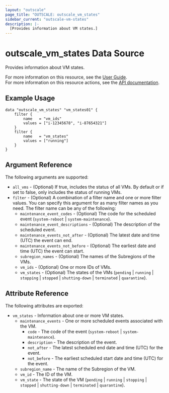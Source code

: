 ```yaml
---
layout: "outscale"
page_title: "OUTSCALE: outscale_vm_states"
sidebar_current: "outscale-vm-states"
description: |-
  [Provides information about VM states.]
---
```


# outscale_vm_states Data Source

Provides information about VM states.

For more information on this resource, see the [User Guide](https://docs.outscale.com/en/userguide/About-VM-Lifecycle.html).  
For more information on this resource actions, see the [API documentation](https://docs.outscale.com/api#readvmsstate).

## Example Usage

```hcl
data "outscale_vm_states" "vm_states01" {
    filter {
        name   = "vm_ids"
        values = ["i-12345678", "i-87654321"]
    }
    filter {
        name   = "vm_states"
        values = ["running"]
    }
}
```


## Argument Reference

The following arguments are supported:

* `all_vms` - (Optional) If true, includes the status of all VMs. By default or if set to false, only includes the status of running VMs.
* `filter` - (Optional) A combination of a filter name and one or more filter values. You can specify this argument for as many filter names as you need. The filter name can be any of the following:
    * `maintenance_event_codes` - (Optional) The code for the scheduled event (`system-reboot` \| `system-maintenance`).
    * `maintenance_event_descriptions` - (Optional) The description of the scheduled event.
    * `maintenance_events_not_after` - (Optional) The latest date and time (UTC) the event can end.
    * `maintenance_events_not_before` - (Optional) The earliest date and time (UTC) the event can start.
    * `subregion_names` - (Optional) The names of the Subregions of the VMs.
    * `vm_ids` - (Optional) One or more IDs of VMs.
    * `vm_states` - (Optional) The states of the VMs (`pending` \| `running` \| `stopping` \| `stopped` \| `shutting-down` \| `terminated` \| `quarantine`).

## Attribute Reference

The following attributes are exported:

* `vm_states` - Information about one or more VM states.
    * `maintenance_events` - One or more scheduled events associated with the VM.
        * `code` - The code of the event (`system-reboot` \| `system-maintenance`).
        * `description` - The description of the event.
        * `not_after` - The latest scheduled end date and time (UTC) for the event.
        * `not_before` - The earliest scheduled start date and time (UTC) for the event.
    * `subregion_name` - The name of the Subregion of the VM.
    * `vm_id` - The ID of the VM.
    * `vm_state` - The state of the VM (`pending` \| `running` \| `stopping` \| `stopped` \| `shutting-down` \| `terminated` \| `quarantine`).
